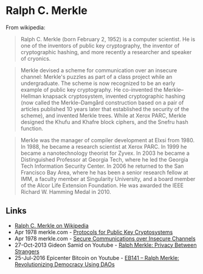 
# Ralph C. Merkle

From wikipedia:

> Ralph C. Merkle (born February 2, 1952) is a computer scientist. He is one of the inventors of public key cryptography, the inventor of cryptographic hashing, and more recently a researcher and speaker of cryonics.

> Merkle devised a scheme for communication over an insecure channel: Merkle's puzzles as part of a class project while an undergraduate. The scheme is now recognized to be an early example of public key cryptography. He co-invented the Merkle–Hellman knapsack cryptosystem, invented cryptographic hashing (now called the Merkle–Damgård construction based on a pair of articles published 10 years later that established the security of the scheme), and invented Merkle trees. While at Xerox PARC, Merkle designed the Khufu and Khafre block ciphers, and the Snefru hash function.

> Merkle was the manager of compiler development at Elxsi from 1980. In 1988, he became a research scientist at Xerox PARC. In 1999 he became a nanotechnology theorist for Zyvex. In 2003 he became a Distinguished Professor at Georgia Tech, where he led the Georgia Tech Information Security Center. In 2006 he returned to the San Francisco Bay Area, where he has been a senior research fellow at IMM, a faculty member at Singularity University, and a board member of the Alcor Life Extension Foundation. He was awarded the IEEE Richard W. Hamming Medal in 2010.

## Links

* [Ralph C. Merkle on Wikipedia](https://en.wikipedia.org/wiki/Ralph_Merkle)
* Apr 1978 merkle.com - [Protocols for Public Key Cryptosystems](http://www.merkle.com/papers/Protocols.pdf)
* Apr 1978 merkle.com - [Secure Communications over Insecure Channels](http://www.merkle.com/1974/Puzzles1975.12.07.pdf)
* 27-Oct-2013 Gideon Samid on Youtube - [Ralph Merkle: Privacy Between Strangers](https://www.youtube.com/watch?v=jKpkM7Zeb6U)
* 25-Jul-2016 Epicenter Bitcoin on Youtube - [EB141 – Ralph Merkle: Revolutionizing Democracy Using DAOs](https://www.youtube.com/watch?v=dvzpvXLbpv4)
